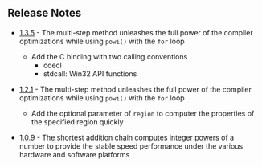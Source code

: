 ## Release Notes

* [1.3.5](https://crates.io/crates/if97/1.3.5) -  The multi-step method unleashes the full power of the compiler optimizations while using `powi()` with the `for` loop
   * Add the C binding with two calling conventions
     * cdecl 
     * stdcall: Win32 API functions

* [1.2.1](https://crates.io/crates/if97/1.2.1) -  The multi-step method unleashes the full power of the compiler optimizations while using `powi()` with the `for` loop
   * Add the optional parameter of `region` to computer the properties of the specified region quickly

* [1.0.9](https://crates.io/crates/if97/1.0.9)  - The shortest addition chain computes integer powers of a number to provide the stable speed performance under the various hardware and software platforms  
